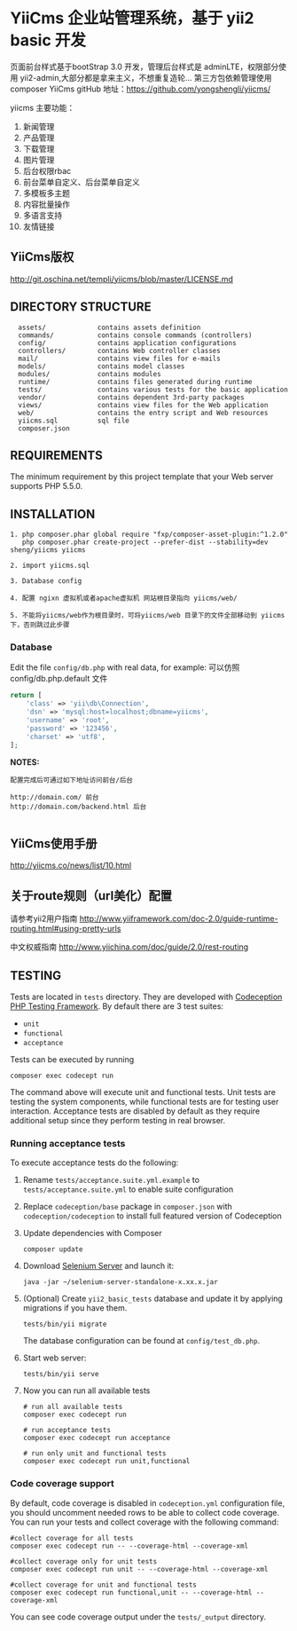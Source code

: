 YiiCms 企业站管理系统，基于 yii2 basic 开发
===============================


页面前台样式基于bootStrap 3.0 开发，管理后台样式是 adminLTE，权限部分使用 yii2-admin,大部分都是拿来主义，不想重复造轮...
第三方包依赖管理使用 composer
YiiCms gitHub 地址：https://github.com/yongshengli/yiicms/

yiicms 主要功能：
1. 新闻管理
2. 产品管理
3. 下载管理
4. 图片管理
5. 后台权限rbac
6. 前台菜单自定义、后台菜单自定义
7. 多模板多主题
8. 内容批量操作
9. 多语言支持
10. 友情链接

YiiCms版权
----------

http://git.oschina.net/templi/yiicms/blob/master/LICENSE.md

DIRECTORY STRUCTURE
-------------------

      assets/             contains assets definition
      commands/           contains console commands (controllers)
      config/             contains application configurations
      controllers/        contains Web controller classes
      mail/               contains view files for e-mails
      models/             contains model classes
      modules/            contains modules  
      runtime/            contains files generated during runtime
      tests/              contains various tests for the basic application
      vendor/             contains dependent 3rd-party packages
      views/              contains view files for the Web application
      web/                contains the entry script and Web resources
      yiicms.sql          sql file
      composer.json       
    

REQUIREMENTS
------------

The minimum requirement by this project template that your Web server supports PHP 5.5.0.


INSTALLATION
------------

~~~
1. php composer.phar global require "fxp/composer-asset-plugin:^1.2.0"
   php composer.phar create-project --prefer-dist --stability=dev sheng/yiicms yiicms

2. import yiicms.sql

3. Database config

4. 配置 ngixn 虚拟机或者apache虚拟机 网站根目录指向 yiicms/web/

5. 不能将yiicms/web作为根目录时，可将yiicms/web 目录下的文件全部移动到 yiicms下，否则跳过此步骤

~~~

### Database

Edit the file `config/db.php` with real data, for example:
可以仿照 config/db.php.default 文件

```php
return [
    'class' => 'yii\db\Connection',
    'dsn' => 'mysql:host=localhost;dbname=yiicms',
    'username' => 'root',
    'password' => '123456',
    'charset' => 'utf8',
];
```



**NOTES:**
~~~
配置完成后可通过如下地址访问前台/后台

http://domain.com/ 前台
http://domain.com/backend.html 后台


~~~

YiiCms使用手册
-------------

http://yiicms.co/news/list/10.html




关于route规则（url美化）配置
-----------------------------
请参考yii2用户指南
http://www.yiiframework.com/doc-2.0/guide-runtime-routing.html#using-pretty-urls

中文权威指南
http://www.yiichina.com/doc/guide/2.0/rest-routing




TESTING
-------

Tests are located in `tests` directory. They are developed with [Codeception PHP Testing Framework](http://codeception.com/).
By default there are 3 test suites:

- `unit`
- `functional`
- `acceptance`

Tests can be executed by running

```
composer exec codecept run
``` 

The command above will execute unit and functional tests. Unit tests are testing the system components, while functional
tests are for testing user interaction. Acceptance tests are disabled by default as they require additional setup since
they perform testing in real browser. 


### Running  acceptance tests

To execute acceptance tests do the following:  

1. Rename `tests/acceptance.suite.yml.example` to `tests/acceptance.suite.yml` to enable suite configuration

2. Replace `codeception/base` package in `composer.json` with `codeception/codeception` to install full featured
   version of Codeception

3. Update dependencies with Composer 

    ```
    composer update  
    ```

4. Download [Selenium Server](http://www.seleniumhq.org/download/) and launch it:

    ```
    java -jar ~/selenium-server-standalone-x.xx.x.jar
    ``` 

5. (Optional) Create `yii2_basic_tests` database and update it by applying migrations if you have them.

   ```
   tests/bin/yii migrate
   ```

   The database configuration can be found at `config/test_db.php`.


6. Start web server:

    ```
    tests/bin/yii serve
    ```

7. Now you can run all available tests

   ```
   # run all available tests
   composer exec codecept run

   # run acceptance tests
   composer exec codecept run acceptance

   # run only unit and functional tests
   composer exec codecept run unit,functional
   ```

### Code coverage support

By default, code coverage is disabled in `codeception.yml` configuration file, you should uncomment needed rows to be able
to collect code coverage. You can run your tests and collect coverage with the following command:

```
#collect coverage for all tests
composer exec codecept run -- --coverage-html --coverage-xml

#collect coverage only for unit tests
composer exec codecept run unit -- --coverage-html --coverage-xml

#collect coverage for unit and functional tests
composer exec codecept run functional,unit -- --coverage-html --coverage-xml
```

You can see code coverage output under the `tests/_output` directory.